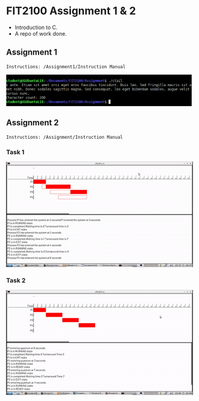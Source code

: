# FIT2100 Assignment 1 & 2
- Introduction to C.
- A repo of work done.

## Assignment 1
```
Instructions: /Assignment1/Instruction Manual
```

![Application](img/Assignment-1.png)

## Assignment 2
```
Instructions: /Assignment/Instruction Manual
```
### Task 1
![Application](img/Task1.gif)
### Task 2
![Application](img/Task2.gif)
